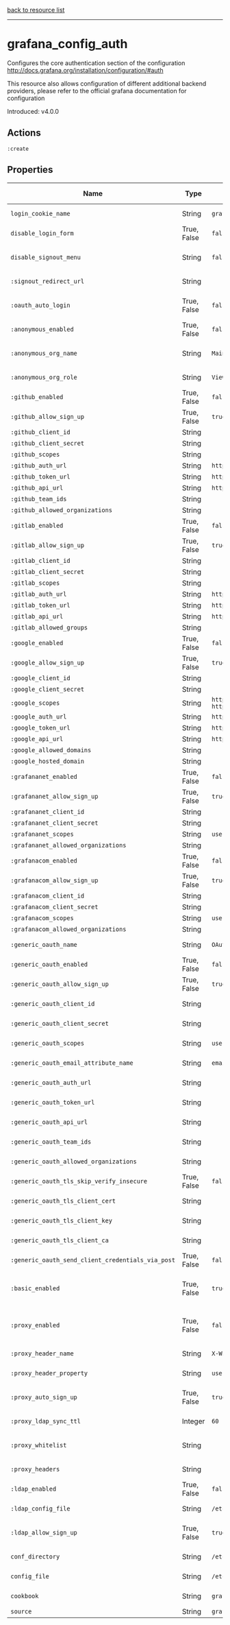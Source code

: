 [back to resource list](https://github.com/sous-chefs/grafana#resources)

---

# grafana_config_auth

Configures the core authentication section of the configuration <http://docs.grafana.org/installation/configuration/#auth>

This resource also allows configuration of different additional backend providers, please refer to the official grafana documentation for configuration

Introduced: v4.0.0

## Actions

`:create`

## Properties

| Name                                              | Type          |  Default                    | Description                                                         | Allowed Values
| ------------------------------------------------ | -------------  | --------------------------- | ------------------------------------------------------------------  | --------------- |
| `login_cookie_name`                               | String        | `grafana_session`           | The name of the Grafana session cookie.|
| `disable_login_form`                              | True, False   | `false`                     | Set to true to disable (hide) the login form, useful if you use OAuth | true, false
| `disable_signout_menu`                            | String        | `false`                     | Set to true to disable the signout link in the side menu. useful if you use auth.proxy | true, false
| `:signout_redirect_url`                           | String        |                             | URL to redirect the user to after sign out                          |
| `:oauth_auto_login`                               | True, False   | `false`                     | Set to true to attempt login with OAuth automatically, skipping the login screen| true, false
| `:anonymous_enabled`                              | True, False   | `false`                     | enable anonymous access                                             | true, false
| `:anonymous_org_name`                             | String        | `Main Org.`                 | specify organization name that should be used for unauthenticated users|
| `:anonymous_org_role`                             | String        | `Viewer`                    | specify role for unauthenticated users                              |
| `:github_enabled`                                 | True, False   | `false`                     | Enable github OAuth  See <http://docs.grafana.org/auth/github/>     | true, false
| `:github_allow_sign_up`                           | True, False   | `true`                      | <http://docs.grafana.org/auth/github/>                                | true, false
| `:github_client_id`                               | String        |                             | <http://docs.grafana.org/auth/github/>                                |
| `:github_client_secret`                           | String        |                             | <http://docs.grafana.org/auth/github/>                               |
| `:github_scopes`                                  | String        |                             | <http://docs.grafana.org/auth/github/>                                |
| `:github_auth_url`                                | String        | `https://github.com/login/oauth/authorize` | <http://docs.grafana.org/auth/github/>                 |
| `:github_token_url`                               | String        | `https://github.com/login/oauth/access_token` | <http://docs.grafana.org/auth/github/>              |
| `:github_api_url`                                 | String        | `https://api.github.com/user` | <http://docs.grafana.org/auth/github/>                              |
| `:github_team_ids`                                | String        |                             | <http://docs.grafana.org/auth/github/>                                |
| `:github_allowed_organizations`                   | String        |                             | <http://docs.grafana.org/auth/github/>                                |
| `:gitlab_enabled`                                 | True, False   | `false`                     | Enable gitlab OAuth <http://docs.grafana.org/auth/gitlab/>          | true, false
| `:gitlab_allow_sign_up`                           | True, False   | `true`                      | <http://docs.grafana.org/auth/gitlab/>                                | true, false
| `:gitlab_client_id`                               | String        |                             | <http://docs.grafana.org/auth/gitlab/>                                |
| `:gitlab_client_secret`                           | String        |                             | <http://docs.grafana.org/auth/gitlab/>                                |
| `:gitlab_scopes`                                  | String        |                             | <http://docs.grafana.org/auth/gitlab/>                                |
| `:gitlab_auth_url`                                | String        | `https://gitlab.com/oauth/authorize` | <http://docs.grafana.org/auth/gitlab/>                       |
| `:gitlab_token_url`                               | String        | `https://gitlab.com/oauth/token` | <http://docs.grafana.org/auth/gitlab/>                           |
| `:gitlab_api_url`                                 | String        | `https://gitlab.com/api/v4` | <http://docs.grafana.org/auth/gitlab/>                                |
| `:gitlab_allowed_groups`                          | String        |                             | <http://docs.grafana.org/auth/gitlab/>                                |
| `:google_enabled`                                 | True, False   | `false`                     | Enable Google OAuth <http://docs.grafana.org/auth/google/>          | true, false
| `:google_allow_sign_up`                           | True, False   | `true`                      | <http://docs.grafana.org/auth/google/>                                | true, false
| `:google_client_id`                               | String        |                             | <http://docs.grafana.org/auth/google/>                                |
| `:google_client_secret`                           | String        |                             | <http://docs.grafana.org/auth/google/>                                |
| `:google_scopes`                                  | String        | `https://www.googleapis.com/auth/userinfo.profile https://www.googleapis.com/auth/userinfo.email` | http://docs.grafana.org/auth/google/|
| `:google_auth_url`                                | String        | `https://accounts.google.com/o/oauth2/auth` | <http://docs.grafana.org/auth/google/>                |
| `:google_token_url`                               | String        | `https://accounts.google.com/o/oauth2/token` | <http://docs.grafana.org/auth/google/>               |
| `:google_api_url`                                 | String        | `https://www.googleapis.com/oauth2/v1/userinfo` | <http://docs.grafana.org/auth/google/>            |
| `:google_allowed_domains`                         | String        |                             | <http://docs.grafana.org/auth/google/>                                |
| `:google_hosted_domain`                           | String        |                             | <http://docs.grafana.org/auth/google/>                                |
| `:grafananet_enabled`                             | True, False   | `false`                     | Grafana.com Authentication                                          | true, false
| `:grafananet_allow_sign_up`                       | True, False   | `true`                      | Grafana.com Authentication                                          | true, false
| `:grafananet_client_id`                           | String        |                             | Grafana.com Authentication                                          |
| `:grafananet_client_secret`                       | String        |                             | Grafana.com Authentication                                          |
| `:grafananet_scopes`                              | String        | `user:email`                | Grafana.com Authentication                                          |
| `:grafananet_allowed_organizations`               | String        |                             | Grafana.com Authentication                                          |
| `:grafanacom_enabled`                             | True, False   | `false`                     | Grafana.com Authentication                                          |
| `:grafanacom_allow_sign_up`                       | True, False   | `true`                      | Grafana.com Authentication                                          |
| `:grafanacom_client_id`                           | String        |                             | Grafana.com Authentication                                          |
| `:grafanacom_client_secret`                       | String        |                             | Grafana.com Authentication                                          |
| `:grafanacom_scopes`                              | String        | `user:email`                | Grafana.com Authentication                                          |
| `:grafanacom_allowed_organizations`               | String        |                             | Grafana.com Authentication                                          |
| `:generic_oauth_name`                              | String        | `OAuth`                     | <http://docs.grafana.org/auth/generic-oauth/>                         |
| `:generic_oauth_enabled`                           | True, False   | `false`                     | Enable Generic OAuth                                                | true, false
| `:generic_oauth_allow_sign_up`                     | True, False   | `true`                      | <http://docs.grafana.org/auth/generic-oauth/>                         | true, false
| `:generic_oauth_client_id`                         | String        |                             | <http://docs.grafana.org/auth/generic-oauth/>                         |
| `:generic_oauth_client_secret`                     | String        |                             | <http://docs.grafana.org/auth/generic-oauth/>                         |
| `:generic_oauth_scopes`                            | String        | `user:email`                | <http://docs.grafana.org/auth/generic-oauth/>                         |
| `:generic_oauth_email_attribute_name`              | String        | `email:primary`             | <http://docs.grafana.org/auth/generic-oauth/>                         |
| `:generic_oauth_auth_url`                          | String        |                             | <http://docs.grafana.org/auth/generic-oauth/>                         |
| `:generic_oauth_token_url`                         | String        |                             | <http://docs.grafana.org/auth/generic-oauth/>                         |
| `:generic_oauth_api_url`                           | String        |                             | <http://docs.grafana.org/auth/generic-oauth/>                         |
| `:generic_oauth_team_ids`                          | String        |                             | <http://docs.grafana.org/auth/generic-oauth/>                         |
| `:generic_oauth_allowed_organizations`             | String        |                             | <http://docs.grafana.org/auth/generic-oauth/>                         |
| `:generic_oauth_tls_skip_verify_insecure`          | True, False   | `false`                     | <http://docs.grafana.org/auth/generic-oauth/>                         | true, false
| `:generic_oauth_tls_client_cert`                   | String        |                             | <http://docs.grafana.org/auth/generic-oauth/>                         |
| `:generic_oauth_tls_client_key`                    | String        |                             | <http://docs.grafana.org/auth/generic-oauth/>                         |
| `:generic_oauth_tls_client_ca`                     | String        |                             | <http://docs.grafana.org/auth/generic-oauth/>                         |
| `:generic_oauth_send_client_credentials_via_post`  | True, False   | `false`                     | <http://docs.grafana.org/auth/generic-oauth/>                         | true, false
| `:basic_enabled`                                  | True, False   | `true`                      | Basic auth is enabled by default and works with the built in Grafana user password authentication system and LDAP authentication integration| true, false
| `:proxy_enabled`                                  | True, False   | `false`                     | Defaults to false, but set to true to enable this feature (http://docs.grafana.org/auth/auth-proxy/)| true, false
| `:proxy_header_name`                              | String        | `X-WEBAUTH-USER`            | HTTP Header name that will contain the username or email            |
| `:proxy_header_property`                          | String        | `username`                  | HTTP Header property, defaults to `username` but can also be `email`|
| `:proxy_auto_sign_up`                             | True, False   |  `true`                     | Set to `true` to enable auto sign up of users who do not exist in Grafana DB. Defaults to `true`.| true, false
| `:proxy_ldap_sync_ttl`                            |  Integer      | `60`                        | If combined with Grafana LDAP integration define sync interval      |
| `:proxy_whitelist`                                | String        |                             | Limit where auth proxy requests come from by configuring a list of IP addresses|
| `:proxy_headers`                                  | String        |                             | Optionally define more headers to sync other user attributes        |
| `:ldap_enabled`                                   | True, False   | `false`                     | Set to `true` to enable LDAP integration (http://docs.grafana.org/auth/ldap/)| true, false
| `:ldap_config_file`                               | String        | `/etc/grafana/ldap.toml`    | Path to the LDAP specific configuration file                        |
| `:ldap_allow_sign_up`                             | True, False   | `true`                      | Allow sign up should almost always be true (default) to allow new Grafana users to be created| true, false
| `conf_directory`                                  | String        | `/etc/grafana`              | The directory where the Grafana configuration resides| Valid directory
| `config_file`                                     | String        | `/etc/grafana/grafana.ini`  | The Grafana configuration file                                      | Valid file path
| `cookbook`                                        | String        | `grafana`                   | Which cookbook to look in for the template                          |
| `source`                                          | String        | `grafana.ini.erb`           | Name of the template                                                |
